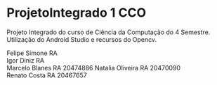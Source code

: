 # ProjetoIntegrado 1 CCO 
Projeto Integrado do curso de Ciência da Computação do 4 Semestre. 	
Utilização do Android Studio e recursos do Opencv.

Felipe Simone RA	
Igor Diniz RA	
Marcelo Blanes RA	20474886
Natalia Oliveira RA 20470090	
Renato Costa RA 20467657
